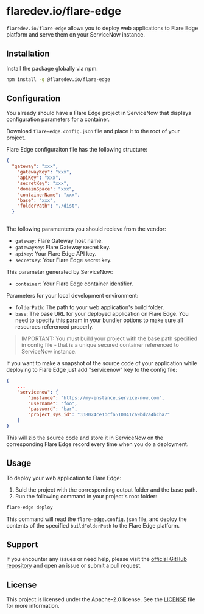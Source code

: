 # flaredev.io/flare-edge

`flaredev.io/flare-edge` allows you to deploy web applications to Flare Edge platform and serve them on your ServiceNow instance.

## Installation

Install the package globally via npm:

```bash
npm install -g @flaredev.io/flare-edge
```

## Configuration

You already should have a Flare Edge project in ServiceNow that displays configuration parameters for a container. 

Download `flare-edge.config.json` file and place it to the root of your project.

Flare Edge configuraiton file has the following structure:

```json
{
  "gateway": "xxx",
	"gatewayKey": "xxx",
	"apiKey": "xxx",
	"secretKey": "xxx",
	"domainSpace": "xxx",
	"containerName": "xxx",
	"base": "xxx",
	"folderPath": "./dist",
  }
  
```

The following paramenters you should recieve from the vendor:
- `gateway`: Flare Gateway host name.
- `gatewayKey`: Flare Gateway secret key.
- `apiKey`: Your Flare Edge API key.
- `secretKey`: Your Flare Edge secret key.

This parameter generated by ServiceNow:
- `container`: Your Flare Edge container identifier.

Parameters for your local development environment:
- `folderPath`: The path to your web application's build folder.
- `base`: The base URL for your deployed application on Flare Edge. You need to specify this param in your bundler options to make sure all resources referenced properly.

>IMPORTANT: You must build your project with the base path specified in config file - that is a unique secured container referenced to ServiceNow instance.

If you want to make a snapshot of the source code of your application while deploying to Flare Edge just add "servicenow" key to the config file:
```json
{
	...
	"servicenow": {
		"instance": "https://my-instance.service-now.com",
		"username": "foo",
		"password": "bar",
		"project_sys_id": "338024ce1bcfa510041ca9bd2a4bcba7"
	}
}
```
This will zip the source code and store it in ServiceNow on the corresponding Flare Edge record every time when you do a deployment.

## Usage

To deploy your web application to Flare Edge:

1. Buld the project with the corresponding output folder and the base path.
2. Run the following command in your project's root folder:

```bash
flare-edge deploy
```

This command will read the `flare-edge.config.json` file, and deploy the contents of the specified `buildFolderPath` to the Flare Edge platform.

## Support

If you encounter any issues or need help, please visit the [official GitHub repository](https://github.com/elinsoftware/flare-edge-package) and open an issue or submit a pull request.

## License

This project is licensed under the Apache-2.0 license. See the [LICENSE](LICENSE) file for more information.